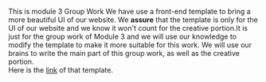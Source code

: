 This is module 3 Group Work
We have use a front-end template to bring a more beautiful UI of our website. We **assure** that the template is only for the UI of our website and we know it won't count for the creative portion.It is just for the group work of Module 3 and we will use our knowledge to modify the template to make it more suitable for this work. We will use our brains to write the main part of this group work, as well as the creative portion.  
Here is the [link](http://demo.cssmoban.com/cssthemes3/cpts_49_er/index.html) of that template.